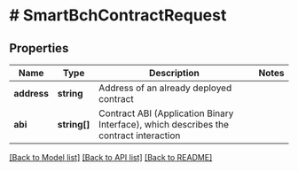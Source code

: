 # # SmartBchContractRequest

## Properties

Name | Type | Description | Notes
------------ | ------------- | ------------- | -------------
**address** | **string** | Address of an already deployed contract | 
**abi** | **string[]** | Contract ABI (Application Binary Interface), which describes the contract interaction | 

[[Back to Model list]](../../README.md#documentation-for-models) [[Back to API list]](../../README.md#documentation-for-api-endpoints) [[Back to README]](../../README.md)


